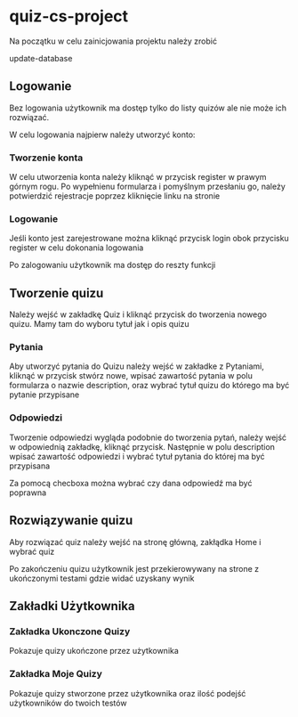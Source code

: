 # quiz-cs-project

Na początku w celu zainicjowania projektu należy zrobić

update-database

## Logowanie
Bez logowania użytkownik ma dostęp tylko do listy quizów ale nie może ich rozwiązać.

W celu logowania najpierw należy utworzyć konto:

### Tworzenie konta
W celu utworzenia konta należy kliknąć w przycisk register w prawym górnym rogu.
Po wypełnienu formularza i pomyślnym przesłaniu go, należy potwierdzić rejestracje poprzez kliknięcie linku na stronie

### Logowanie
Jeśli konto jest zarejestrowane można kliknąć przycisk login obok przycisku register w celu dokonania logowania

Po zalogowaniu użytkownik ma dostęp do reszty funkcji

## Tworzenie quizu
Należy wejść w zakładkę Quiz i kliknąć przycisk do tworzenia nowego quizu. Mamy tam do wyboru tytuł jak i opis quizu

### Pytania
Aby utworzyć pytania do Quizu należy wejść w zakładke z Pytaniami, kliknąć w przycisk stwórz nowe, wpisać zawartość pytania
w polu formularza o nazwie description, oraz wybrać tytuł quizu do którego ma być pytanie przypisane

### Odpowiedzi
Tworzenie odpowiedzi wygląda podobnie do tworzenia pytań, należy wejść w odpowiednią zakładkę, kliknąć przycisk. Następnie w polu
description wpisać zawartość odpowiedzi i wybrać tytuł pytania do której ma być przypisana

Za pomocą checboxa można wybrać czy dana odpowiedź ma być poprawna

## Rozwiązywanie quizu
Aby rozwiązać quiz należy wejść na stronę główną, zakłądka Home i wybrać quiz

Po zakończeniu quizu użytkownik jest przekierowywany na strone z ukończonymi testami gdzie widać uzyskany wynik

## Zakładki Użytkownika

### Zakładka Ukonczone Quizy
Pokazuje quizy ukończone przez użytkownika

### Zakładka Moje Quizy
Pokazuje quizy stworzone przez użytkownika oraz ilość podejść użytkowników do twoich testów
